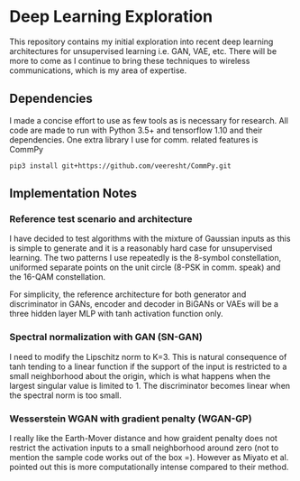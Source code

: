 Deep Learning Exploration
=========================

This repository contains my initial exploration into recent deep learning architectures for unsupervised learning i.e. GAN, VAE, etc.  There will be more to come as I continue to bring these techniques to wireless communications, which is my area of expertise.

## Dependencies 

I made a concise effort to use as few tools as is necessary for research.  All code are made to run with Python 3.5+ and tensorflow 1.10 and their dependencies.  One extra library I use for comm. related features is CommPy

```
pip3 install git+https://github.com/veeresht/CommPy.git
```

## Implementation Notes

### Reference test scenario and architecture

I have decided to test algorithms with the mixture of Gaussian inputs as this is simple to generate and it is a reasonably hard case for unsupervised learning.  The two patterns I use repeatedly is the 8-symbol constellation, uniformed separate points on the unit circle (8-PSK in comm. speak) and the 16-QAM constellation.

For simplicity, the reference architecture for both generator and discriminator in GANs, encoder and decoder in BiGANs or VAEs will be a three hidden layer MLP with tanh activation function only.

### Spectral normalization with GAN (SN-GAN)

I need to modify the Lipschitz norm to K=3.  This is natural consequence of tanh tending to a linear function if the support of the input is restricted to a small neighborhood about the origin, which is what happens when the largest singular value is limited to 1.  The discriminator becomes linear when the spectral norm is too small. 

### Wesserstein WGAN with gradient penalty (WGAN-GP) 

I really like the Earth-Mover distance and how graident penalty does not restrict the activation inputs to a small neighborhood around zero (not to mention the sample code works out of the box =).  However as Miyato et al. pointed out this is more computationally intense compared to their method.  
